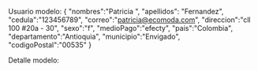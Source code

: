 Usuario modelo:
{
"nombres":"Patricia ",
"apellidos": "Fernandez",
"cedula":"123456789",
"correo":"patricia@ecomoda.com",
"direccion":"cll 100 #20a - 30",
"sexo":"f",
"medioPago":"efecty",
"pais":"Colombia",
"departamento":"Antioquia",
"municipio":"Envigado",
"codigoPostal":"00535"
}

Detalle modelo:
